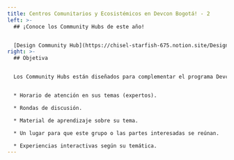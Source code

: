 ```yaml
---
title: Centros Comunitarios y Ecosistémicos en Devcon Bogotá! - 2
left: >-
  ## ¡Conoce los Community Hubs de este año!


  [Design Community Hub](https://chisel-starfish-675.notion.site/Design-Community-Hub-Programming-Schedule-f24bcfc3b1614c2e9ec0ae03ab2d341e) • [Women Leaders in Web3](https://docs.google.com/spreadsheets/u/1/d/1T_Ejgdi6rHxZ21BskIl4_Be49v4tN_JJGwrSGMEy8qs/edit?usp=sharing) • [Temporary Anonymous Zone](https://forum.devcon.org/t/community-hub-proposal-temporary-anonymous-zone/567) • [Crypto Economics & Governance](https://te-academy.notion.site/Cryptoeconomics-Governance-Community-Hub-f2c5da9d967742b1aa53b94babbe033b) • [Zero Knowledge Community](https://0xparc.notion.site/ZK-Community-Hub-Schedule-ec05277b5790499d8cd74a61b617577a) • [ReGen Hub](https://www.regensunite.com/bogota) • ETHLatAm Community Area
right: >-
  ## Objetiva


  Los Community Hubs están diseñados para complementar el programa Devcon al ofrecer:


  * Horario de atención en sus temas (expertos).

  * Rondas de discusión.

  * Material de aprendizaje sobre su tema.

  * Un lugar para que este grupo o las partes interesadas se reúnan.

  * Experiencias interactivas según su temática.
---
```


